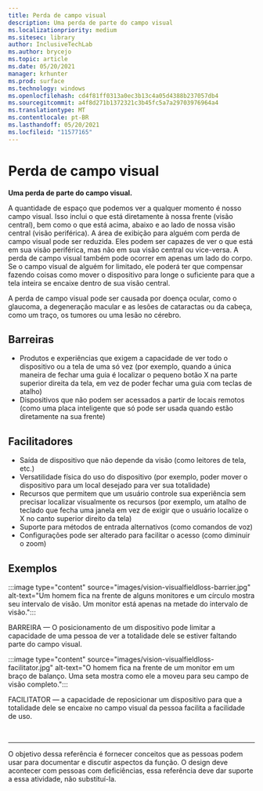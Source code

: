 ```yaml
---
title: Perda de campo visual
description: Uma perda de parte do campo visual
ms.localizationpriority: medium
ms.sitesec: library
author: InclusiveTechLab
ms.author: brycejo
ms.topic: article
ms.date: 05/20/2021
manager: krhunter
ms.prod: surface
ms.technology: windows
ms.openlocfilehash: cd4f81ff0313a0ec3b13c4a05d4388b237057db4
ms.sourcegitcommit: a4f8d271b1372321c3b45fc5a7a29703976964a4
ms.translationtype: MT
ms.contentlocale: pt-BR
ms.lasthandoff: 05/20/2021
ms.locfileid: "11577165"
---
```

# <a name="visual-field-loss"></a>Perda de campo visual

**Uma perda de parte do campo visual.**

A quantidade de espaço que podemos ver a qualquer momento é nosso campo visual. Isso inclui o que está diretamente à nossa frente (visão central), bem como o que está acima, abaixo e ao lado de nossa visão central (visão periférica). A área de exibição para alguém com perda de campo visual pode ser reduzida. Eles podem ser capazes de ver o que está em sua visão periférica, mas não em sua visão central ou vice-versa. A perda de campo visual também pode ocorrer em apenas um lado do corpo. Se o campo visual de alguém for limitado, ele poderá ter que compensar fazendo coisas como mover o dispositivo para longe o suficiente para que a tela inteira se encaixe dentro de sua visão central.

A perda de campo visual pode ser causada por doença ocular, como o glaucoma, a degeneração macular e as lesões de cataractas ou da cabeça, como um traço, os tumores ou uma lesão no cérebro.

## <a name="barriers"></a>Barreiras
* Produtos e experiências que exigem a capacidade de ver todo o dispositivo ou a tela de uma só vez (por exemplo, quando a única maneira de fechar uma guia é localizar o pequeno botão X na parte superior direita da tela, em vez de poder fechar uma guia com teclas de atalho)
* Dispositivos que não podem ser acessados a partir de locais remotos (como uma placa inteligente que só pode ser usada quando estão diretamente na sua frente)

## <a name="facilitators"></a>Facilitadores
* Saída de dispositivo que não depende da visão (como leitores de tela, etc.)
* Versatilidade física do uso do dispositivo (por exemplo, poder mover o dispositivo para um local desejado para ver sua totalidade)
* Recursos que permitem que um usuário controle sua experiência sem precisar localizar visualmente os recursos (por exemplo, um atalho de teclado que fecha uma janela em vez de exigir que o usuário localize o X no canto superior direito da tela)
* Suporte para métodos de entrada alternativos (como comandos de voz)
* Configurações pode ser alterado para facilitar o acesso (como diminuir o zoom)


## <a name="examples"></a>Exemplos

:::image type="content" source="images/vision-visualfieldloss-barrier.jpg" alt-text="Um homem fica na frente de alguns monitores e um círculo mostra seu intervalo de visão. Um monitor está apenas na metade do intervalo de visão.":::

BARREIRA — O posicionamento de um dispositivo pode limitar a capacidade de uma pessoa de ver a totalidade dele se estiver faltando parte do campo visual. 

:::image type="content" source="images/vision-visualfieldloss-facilitator.jpg" alt-text="O homem fica na frente de um monitor em um braço de balanço. Uma seta mostra como ele a moveu para seu campo de visão completo.":::

FACILITATOR — a capacidade de reposicionar um dispositivo para que a totalidade dele se encaixe no campo visual da pessoa facilita a facilidade de uso. 


&nbsp;

[comment]: # (Instrução Footer)
___
O objetivo dessa referência é fornecer conceitos que as pessoas podem usar para documentar e discutir aspectos da função. O design deve acontecer com pessoas com deficiências, essa referência deve dar suporte a essa atividade, não substituí-la. 